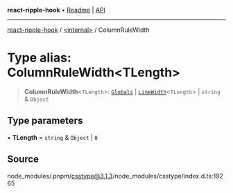 **react-ripple-hook** • [Readme](../../README.md) \| [API](../../globals.md)

***

[react-ripple-hook](../../README.md) / [\<internal\>](../README.md) / ColumnRuleWidth

# Type alias: ColumnRuleWidth\<TLength\>

> **ColumnRuleWidth**\<`TLength`\>: [`Globals`](Globals.md) \| [`LineWidth`](LineWidth.md)\<`TLength`\> \| `string` & `Object`

## Type parameters

• **TLength** = `string` & `Object` \| `0`

## Source

node\_modules/.pnpm/csstype@3.1.3/node\_modules/csstype/index.d.ts:19265
